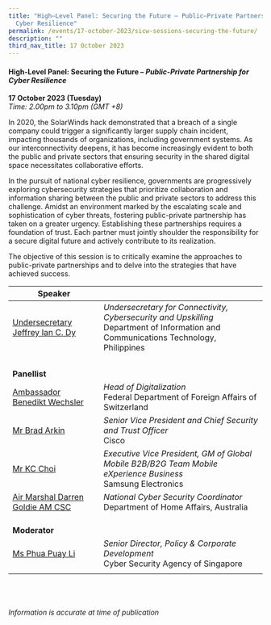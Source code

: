 ```yaml
---
title: "High–Level Panel: Securing the Future – Public–Private Partnership for
  Cyber Resilience"
permalink: /events/17-october-2023/sicw-sessions-securing-the-future/
description: ""
third_nav_title: 17 October 2023
---
```

#### **High-Level Panel: Securing the Future – *Public-Private Partnership for Cyber Resilience***

**17 October 2023 (Tuesday)**  
*Time: 2.00pm to 3.10pm (GMT +8)*

In 2020, the SolarWinds hack demonstrated that a breach of a single company could trigger a significantly larger supply chain incident, impacting thousands of organizations, including government systems. As our interconnectivity deepens, it has become increasingly evident to both the public and private sectors that ensuring security in the shared digital space necessitates collaborative efforts.

In the pursuit of national cyber resilience, governments are progressively exploring cybersecurity strategies that prioritize collaboration and information sharing between the public and private sectors to address this challenge. Amidst an environment marked by the escalating scale and sophistication of cyber threats, fostering public-private partnership has taken on a greater urgency. Establishing these partnerships requires a foundation of trust. Each partner must jointly shoulder the responsibility for a secure digital future and actively contribute to its realization.

The objective of this session is to critically examine the approaches to public-private partnerships and to delve into the strategies that have achieved success.

|**Speaker**          |                                                          |
| -------- | -------- | 
| [Undersecretary Jeffrey Ian C. Dy](/speakers/undersecretary-jeffrey-ian-c-dy/)  | *Undersecretary for Connectivity, Cybersecurity and Upskilling*<br>Department of Information and Communications Technology, Philippines
           |
|<br>**Panellist**          |                                                          |
| [Ambassador Benedikt Wechsler](/speakers/ambassador-benedikt-wechsler/)  | *Head of Digitalization*<br>Federal Department of Foreign Affairs of Switzerland           |
| [Mr Brad Arkin](/speakers/mr-brad-arkin/)  | *Senior Vice President and Chief Security and Trust Officer*<br>Cisco           |
| [Mr KC Choi](/speakers/mr-kc-choi/)  | *Executive Vice President, GM of Global Mobile B2B/B2G Team Mobile eXperience Business*<br>Samsung Electronics          |
| [Air Marshal Darren Goldie AM CSC](/speakers/air-marshal-darren-goldie-am-csc/)  | *National Cyber Security Coordinator*<br>Department of Home Affairs, Australia           |
| <br> **Moderator**          |                                                              |
| [Ms Phua Puay Li](/speakers/ms-phua-puay-li/)  | *Senior Director, Policy &amp; Corporate Development*<br>Cyber Security Agency of Singapore      |
| | |

<br><br><br>
*Information is accurate at time of publication*